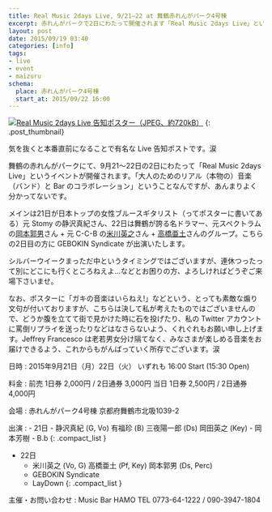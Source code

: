```yaml
---
title: Real Music 2days Live, 9/21–22 at 舞鶴赤れんがパーク4号棟
excerpt: 赤れんがパークで2日にわたって開催されます「Real Music 2days Live」というイベントの2日目に GEBOKIN Syndicate で出演いたします。メインは21日が静沢真紀、22日が岡本郭男+米川英之+高橋亜土。よろしくです。
layout: post
date: 2015/09/19 03:40
categories: [info]
tags:
- live
- event
- maizuru
schema:
  place: 赤れんがパーク4号棟 
  start_at: 2015/09/22 16:00
---
```

[![Real Music 2days Live 告知ポスター（JPEG、約720kB）][p1]][p2]
{: .post_thumbnail}

[p1]: /images/2015-09-19-2015092122/rm2d-thumb.jpg
[p2]: /images/2015-09-19-2015092122/rm2d-full.jpg

気を抜くと本番直前になることで有名な Live 告知ポストです。涙

舞鶴の赤れんがパークにて、9月21〜22日の2日にわたって「Real Music 2days Live」というイベントが開催されます。「大人のためのリアル（本物の）音楽（バンド）と Bar のコラボレーション」ということなんですが、あんまりよく分かってないです。

メインは21日が日本トップの女性ブルースギタリスト（ってポスターに書いてある）元 Stomy の静沢真紀さん、22日は舞鶴が誇る名ドラマー、元スペクトラムの[岡本郭男][oa]さん + 元 C-C-B の[米川英之][yh]さん + [高橋亜土][ta]さんのグループ。こちらの2日目の方に GEBOKIN Syndicate が出演いたします。

シルバーウイークまっただ中というタイミングではございますが、連休つったって別にどこにも行くところねえよ…などとお困りの方、よろしければどうぞご来場下さいませ。

なお、ポスターに「ガキの音楽はいらねえ!」などという、とっても素敵な煽り文句が付いておりますが、こちらは決して私が考えたものではございませんので、どうか腹を立てて街で見かけた時に石を投げたり、私の Twitter アカウントに罵倒リプライを送ったりなどはなさらないよう、くれぐれもお願い申し上げます。Jeffrey Francesco は老若男女分け隔てなく、みなさまが楽しめる音楽をお届けできるよう、これからもがんばっていく所存でございます。涙


日時
: 2015年9月21日（月）22日（火）
  いずれも 16:00 Start (15:30 Open)

料金
: 前売 1日券 2,000円 / 2日通券 3,000円
  当日 1日券 2,500円 / 2日通券 4,000円

会場
: 赤れんがパーク4号棟
  京都府舞鶴市北吸1039-2

出演
: - 21日
    - 静沢真紀 (G, Vo) 有福珍 (B) 三夜陽一郎 (Ds) 岡田英之 (Key)
    - 岡本芳樹
    - B.b
    {: .compact_list }
  - 22日
    - 米川英之 (Vo, G) 高橋亜土 (Pf, Key) 岡本郭男 (Ds, Perc)
    - GEBOKIN Syndicate
    - LayDown
    {: .compact_list }

主催・お問い合わせ
: Music Bar HAMO
  TEL 0773-64-1222 / 090-3947-1804


[oa]: http://www.okamoto-atsuo.net/
[yh]: http://hwm7.gyao.ne.jp/h-yonekawa/
[ta]: http://www.nn.iij4u.or.jp/~azuchi/
